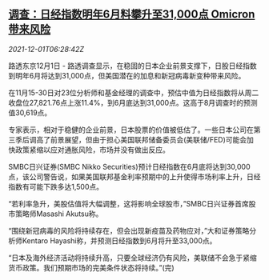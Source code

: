 <!--1638342062000-->
[调查：日经指数明年6月料攀升至31,000点 Omicron带来风险](https://cn.reuters.com/article/poll-nikkei-2022-1201-wedn-idCNKBS2IG346)
------

<div><i>2021-12-01T06:28:42Z</i></div><p>路透东京12月1日 - 路透调查显示，在稳固的日本企业前景支撑下，日股日经指数到明年6月将达到31,000点，但美国潜在的加息和新冠病毒新变种带来风险。</p><p>在11月15-30日对23位分析师和基金经理的调查中，预估中值为日经指数将从周二收盘位27,821.76点上涨11.4%，到6月底达到31,000点。这高于8月调查时的预测值30,619点。</p><p>专家表示，相对于稳健的企业前景，日本股票的价值被低估了。一些日本公司在第三季后调高了前景展望，但由于担心美国联邦储备委员会(美联储/FED)可能会加快政策紧缩以应对通胀风险，市场并没有做出反应。</p><p>SMBC日兴证券(SMBC Nikko Securities)预计日经指数在6月底将达到30,000点，该公司警告说，如果美国联邦基金利率预期中的上升使得市场利率上升，日经指数有可能下跌多达1,500点。</p><p>“若利率急升，美股估值将大幅调整，这将影响全球股市，”SMBC日兴证券首席股市策略师Masashi Akutsu称。</p><p>“围绕新冠病毒的风险将持续存在，但会出现新疫苗及药物应对，”大和证券策略分析师Kentaro Hayashi称，并预测日经指数到6月将升至33,000点。</p><p>“日本及海外经济活动将持续升高，只要全球经济仍有风险，美联储不会急于紧缩货币政策。我们预期市场的完美条件状态将持续。”(完)</p>
